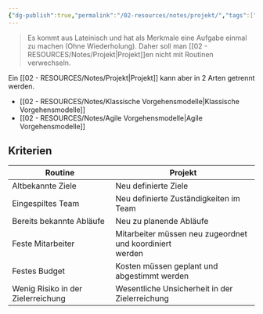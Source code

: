 ```yaml
---
{"dg-publish":true,"permalink":"/02-resources/notes/projekt/","tags":["prüfungsrelevant","projektmanagement"],"noteIcon":"","updated":"2024-08-09T16:18:40.000+02:00"}
---
```


>Es kommt aus Lateinisch und hat als Merkmale eine Aufgabe einmal zu machen (Ohne Wiederholung). 
>Daher soll man [[02 - RESOURCES/Notes/Projekt\|Projekt]]en nicht mit Routinen verwechseln.

Ein [[02 - RESOURCES/Notes/Projekt\|Projekt]] kann aber in 2 Arten getrennt werden.
- [[02 - RESOURCES/Notes/Klassische Vorgehensmodelle\|Klassische Vorgehensmodelle]]
- [[02 - RESOURCES/Notes/Agile Vorgehensmodelle\|Agile Vorgehensmodelle]]
## Kriterien
| Routine | Projekt |
| ---- | ---- |
| Altbekannte Ziele | Neu definierte Ziele |
| Eingespiltes Team | Neu definierte Zuständigkeiten im Team |
| Bereits bekannte Abläufe | Neu zu planende Abläufe |
| Feste Mitarbeiter | Mitarbeiter müssen neu zugeordnet und koordiniert<br>werden |
| Festes Budget | Kosten müssen geplant und abgestimmt werden |
| Wenig Risiko in der Zielerreichung | Wesentliche Unsicherheit in der Zielerreichung |
